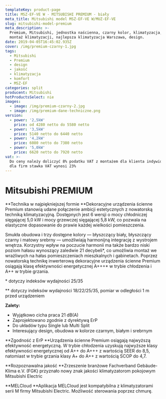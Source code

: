 ```yaml
---
templateKey: product-page
title: MSZ-EF-VE W - MITSUBISHI PREMIUM - biały
meta_title: Mitsubishi model MSZ-EF-VE W/MUZ-EF-VE
slug: mitsubishi-model-premium
meta_description: >-
  Premium, Mitsubishi, jednostka naścienna, czarny kolor, klimatyzacja, komfort,
  montaż klimatyzacji, najlepsza klimatyzacja Warszawa, design.
date: 2019-04-05T16:45:02.935Z
cover: /img/premium-czarny-1.jpg
tags:
  - Mitsubishi
  - Premium
  - design
  - jakość
  - klimatyzacja
  - komfort
  - MSZ-EF
categories: split
producent: Mitsubishi
hotProductsSelect: nie
images:
  - image: /img/premium-czarny-2.jpg
  - image: /img/premium-dane-techniczne.png
version:
  - power: '2,5kW'
    price: od 4280 netto do 5580 netto
  - power: '3,5kW'
    price: 5140 netto do 6440 netto
  - power: '4,2kW'
    price: 6080 netto do 7380 netto
  - power: '5,0kW'
    price: 6620 netto do 7920 netto
vat: >-
  Do ceny należy doliczyć 8% podatku VAT z montażem dla klienta indywidualnego,
  dla firm stawka VAT wynosi 23%
---
```

# Mitsubishi PREMIUM

**Technika w najpiękniejszej formie
**Dekoracyjne urządzenia ścienne Premium stanowią udane połączenie ambicji estetycznych z nowatorską techniką klimatyzacyjną. Dostępnych jest 6 wersji o mocy chłodniczej sięgającej 5,0 kW i mocy grzewczej sięgającej 5,8 kW, co pozwala na elastyczne dopasowanie do prawie każdej wielkości pomieszczenia.

Smukła obudowa i trzy dostępne kolory — błyszczący biały, błyszczący czarny i matowy srebrny — umożliwiają harmonijną integrację z wystrojem wnętrza. Korzystny wpływ na poczucie harmonii ma także bardzo niski poziom hałasu wynoszący zaledwie 21 decybeli\*, co umożliwia montaż we wrażliwych na hałas pomieszczeniach mieszkalnych i gabinetach. Poprzez nowatorską technikę inwerterową dekoracyjne urządzenia ścienne Premium osiągają klasę efektywności energetycznej A+++\* w trybie chłodzenia i A++ w trybie grzania.

\* dotyczy indeksów wydajności 25/35 

\*\* dotyczy indeksów wydajności 18/22/25/35, pomiar w odległości 1 m przed urządzeniem

**Zalety:**

* Wyjątkowo cicha praca 21 dB(A)
* Zaprojektowano zgodnie z dyrektywą ErP
* Do układów typu Single lub Multi Split
* Interesujący design, obudowa w kolorze czarnym, białym i srebrnym

**Zgodność z ErP
**Urządzenia ścienne Premium osiągają najwyższą efektywność energetyczną. W trybie chłodzenia uzyskują najwyższe klasy efektywności energetycznej od A++ do A+++ z wartością SEER do 8,5, natomiast w trybie grzania klasy A+ do A++ z wartością SCOP do 4,7.

**Rozpoznawalna jakość
**Zrzeszenie branżowe Fachverband Gebäude-Klima e.V. (FGK) przyznało nowy znak jakości klimatyzatorom pokojowym Mitsubishi Electric

**MELCloud
**Aplikacja MELCloud jest kompatybilna z klimatyzatorami serii M firmy Mitsubishi Electric. Możliwość sterowania poprzez chmurę.
